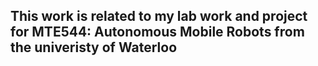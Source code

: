 ## This work is related to my lab work and project for MTE544: Autonomous Mobile Robots from the univeristy of Waterloo






